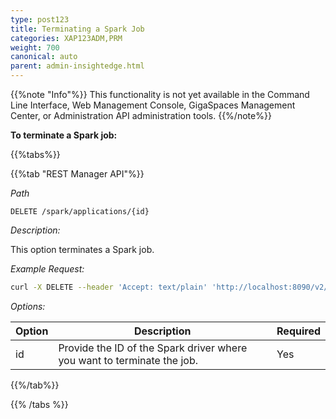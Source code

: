 ```yaml
---
type: post123
title: Terminating a Spark Job
categories: XAP123ADM,PRM
weight: 700
canonical: auto
parent: admin-insightedge.html
---
```

 
{{%note "Info"%}}
This functionality is not yet available in the Command Line Interface, Web Management Console, GigaSpaces Management Center, or Administration API administration tools.
{{%/note%}} 
 
**To terminate a Spark job:** 

 
{{%tabs%}}

<!--
{{%tab "Command Line Interface"%}}
N/A
{{%/tab%}}
-->

{{%tab "REST Manager API"%}}

*Path*

`DELETE /spark/applications/{id}`

*Description:*

This option terminates a Spark job.

*Example Request:*

```bash
curl -X DELETE --header 'Accept: text/plain' 'http://localhost:8090/v2/spark/applications/application1'
```
 
*Options:*

| Option     | Description       |   Required     |
|------|-------------------|----------------|
| id | Provide the ID of the Spark driver where you want to terminate the job. | Yes  |
 

 
{{%/tab%}}

{{% /tabs %}}
